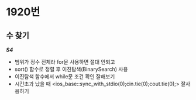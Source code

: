 # 1920번
## 수 찾기
***S4***
- 범위가 정수 전체라 for문 사용하면 절대 안되고
- sort() 함수로 정렬 후 이진탐색(BinarySearch) 사용
- 이진탐색 함수에서 while문 조건 확인 잘해보기
- 시간초과 났을 때 <ios_base::sync_with_stdio(0);cin.tie(0);cout.tie(0);> 잘사용하기